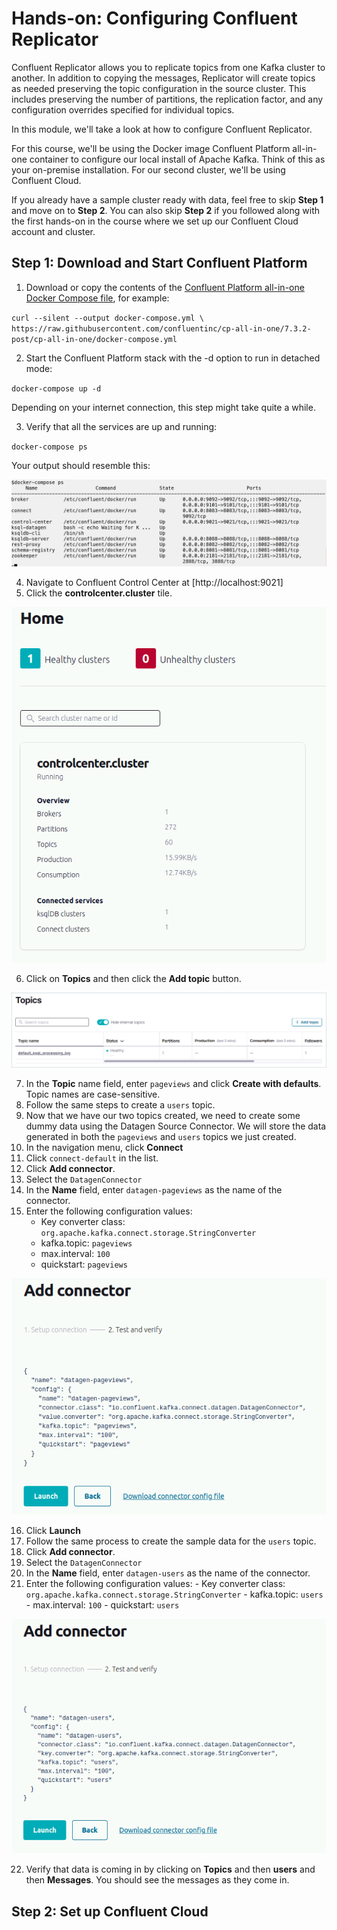 # Hands-on: Configuring Confluent Replicator

Confluent Replicator allows you to replicate topics from one Kafka cluster to another. In addition to copying the messages, Replicator will create topics as needed preserving the topic configuration in the source cluster. This includes preserving the number of partitions, the replication factor, and any configuration overrides specified for individual topics.

In this module, we'll take a look at how to configure Confluent Replicator.

For this course, we'll be using the Docker image Confluent Platform all-in-one container to configure our local install of Apache Kafka. Think of this as your on-premise installation. For our second cluster, we'll be using Confluent Cloud. 

If you already have a sample cluster ready with data, feel free to skip **Step 1** and move on to **Step 2**. You can also skip **Step 2** if you followed along with the first hands-on in the course where we set up our Confluent Cloud account and cluster. 

## Step 1: Download and Start Confluent Platform

1. Download or copy the contents of the [Confluent Platform all-in-one Docker Compose file](https://github.com/confluentinc/cp-all-in-one/tree/7.3.2-post/cp-all-in-one/docker-compose.yml), for example:
 
`curl --silent --output docker-compose.yml \
https://raw.githubusercontent.com/confluentinc/cp-all-in-one/7.3.2-post/cp-all-in-one/docker-compose.yml`

2. Start the Confluent Platform stack with the -d option to run in detached mode:

`docker-compose up -d`

Depending on your internet connection, this step might take quite a while.

3. Verify that all the services are up and running: 

`docker-compose ps`

Your output should resemble this:

![docker-compose ps command result](../images/ps-result.png)

4. Navigate to Confluent Control Center at [http://localhost:9021]
5. Click the **controlcenter.cluster** tile.

![controlcenter.cluster cluster](../images/controlcenter-cluster.png)

6. Click on **Topics** and then click the **Add topic** button.  

![create topic image](../images/create-topic.png)

7. In the **Topic** name field, enter `pageviews` and click **Create with defaults**. Topic names are case-sensitive.
8. Follow the same steps to create a `users` topic.
9. Now that we have our two topics created, we need to create some dummy data using the Datagen Source Connector. We will store the data generated in both the `pageviews` and `users` topics we just created.
10. In the navigation menu, click **Connect**
11. Click `connect-default` in the list. 
12. Click **Add connector**.
13. Select the `DatagenConnector`
14. In the **Name** field, enter `datagen-pageviews` as the name of the connector.
15. Enter the following configuration values:
    - Key converter class: `org.apache.kafka.connect.storage.StringConverter`
    - kafka.topic: `pageviews`
    - max.interval: `100`
    - quickstart: `pageviews`

![connect pageviews verify image](../images/connect-pageviews.png)

16.  Click **Launch**
17.  Follow the same process to create the sample data for the `users` topic.
18.  Click **Add connector**.
19.  Select the `DatagenConnector`
20.  In the **Name** field, enter `datagen-users` as the name of the connector.
21.  Enter the following configuration values:
    - Key converter class: `org.apache.kafka.connect.storage.StringConverter`
    - kafka.topic: `users`
    - max.interval: `100`
    - quickstart: `users`

![connect users verify image](../images/connect-users.png)

22. Verify that data is coming in by clicking on **Topics** and then **users** and then **Messages**. You should see the messages as they come in.

## Step 2: Set up Confluent Cloud


